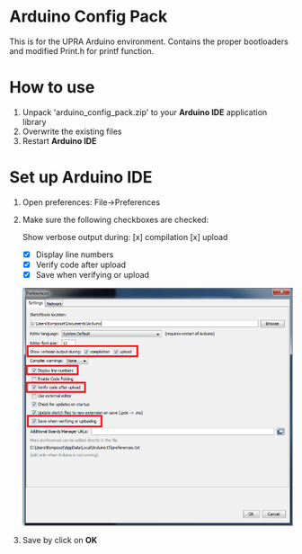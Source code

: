 # Arduino Config Pack

This is for the UPRA Arduino environment. Contains the proper bootloaders and modified Print.h for printf function.

# How to use

1. Unpack 'arduino_config_pack.zip' to your __Arduino IDE__ application library
2. Overwrite the existing files
3. Restart __Arduino IDE__

# Set up Arduino IDE

1. Open preferences: File->Preferences
2. Make sure the following checkboxes are checked:

   Show verbose output during: [x] compilation  [x] upload
   * [x] Display line numbers
   * [x] Verify code after upload
   * [x] Save when verifying or upload
   
   ![Arduino IDE Preferences](screenshots/preferences.png "Make sure these boxes are checked")
3. Save by click on __OK__
